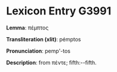 # Lexicon Entry G3991

**Lemma**: πέμπτος

**Transliteration (xlit)**: pémptos

**Pronunciation**: pemp'-tos

**Description**:
from πέντε; fifth:--fifth.
